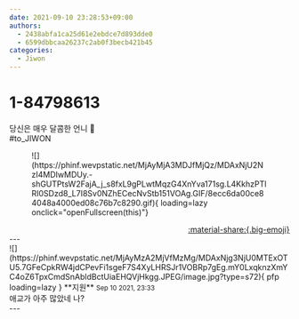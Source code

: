 ```yaml
---
date: 2021-09-10 23:28:53+09:00
authors:
  - 2438abfa1ca25d61e2ebdce7d893dde0
  - 6599dbbcaa26237c2ab0f3becb421b45
categories:
  - Jiwon
---
```


# 1-84798613

<div class="post-container" markdown="1">
<div class="content-container md-sidebar__scrollwrap" markdown="1">

당신은 매우 달콤한 언니 🤗<br>\#to_JIWON
<figure markdown="1">
![](https://phinf.wevpstatic.net/MjAyMjA3MDJfMjQz/MDAxNjU2NzI4MDIwMDUy.-shGUTPtsW2FajA_j_s8fxL9gPLwtMqzG4XnYva171sg.L4KkhzPTlRI0SDzd8_L7I8Sv0NZhECecNvStb151VOAg.GIF/8ecc6da00ce84048a4000ed08c76b7c8290.gif){ loading=lazy onclick="openFullscreen(this)"}
</figure>


</div>
</div>

<div style="text-align: right;" markdown="1">
<a href="https://weverse.io/fromis9/fanpost/1-84798613" style="text-align: right;">:material-share:{.big-emoji}</a>
</div>
---

<div class="comments-container md-sidebar__scrollwrap" markdown="1">
<div class="comment" markdown="1">
<div class='id-container' markdown="1">
![](https://phinf.wevpstatic.net/MjAyMzA2MjVfMzMg/MDAxNjg3NjU0MTExOTU5.7GFeCpkRW4jdCPevFi1sgeF7S4XyLHRSJr1VOBRp7gEg.mY0LxqknzXmYC4oZ6TpxCmdSnAbldBctUiaEHQVjHkgg.JPEG/image.jpg?type=s72){ pfp loading=lazy }
**<span class="artist">지원</span>** <small>Sep 10 2021, 23:33</small><br>
</div>
<div class='comment-body' markdown="1">
애교가 아주 많았네 나?
</div>
</div>
</div>
---
